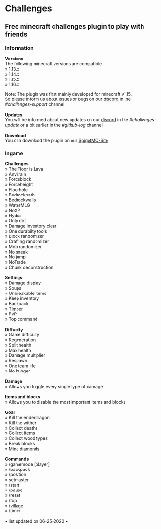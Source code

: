 # Challenges
## Free minecraft challenges plugin to play with friends

### Information <br>
**Versions** <br>
The following minecraft versions are compatible <br>
» 1.13.x <br>
» 1.14.x <br>
» 1.15.x <br>
» 1.16.x <br>

Note: The plugin was first mainly developed for minecraft v1.15. <br>
So please inform us about issues or bugs on our [discord](https://discord.gg/74Ay5zF) in the *#challenges-support* channel <br>
<br>
**Updates** <br>
You will be informed about new updates on our [discord](https://discord.gg/74Ay5zF) in the *#challenges-update* or a bit earlier in the *#github-log* channel <br>
<br>
**Download** <br>
You can downlaod the plugin on our [SpigotMC-Site](https://www.spigotmc.org/resources/challenges-plugin-wie-bei-bastighg.80548/)

### Ingame
**Challenges** <br>
» The Floor is Lava <br>
» Anvilrain <br>
» Forceblock <br>
» Forceheight <br>
» Floorhole <br>
» Bedrockpath <br>
» Bedrockwalls <br>
» WaterMLG <br>
» NoXP <br>
» Hydra <br>
» Only dirt <br>
» Damage inventory clear <br>
» One durabilty tools <br>
» Block randomizer <br>
» Crafting randomizer <br>
» Mob randomizer <br>
» No sneak <br>
» No jump <br>
» NoTrade <br>
» Chunk deconstruction <br>
<br>
**Settings** <br>
» Damage display <br>
» Soups <br>
» Unbreakable items <br>
» Keep inventory <br>
» Backpack <br>
» Timber <br>
» PvP <br>
» Top command <br>
<br>
**Diffuclty** <br>
» Game difficulty <br>
» Regeneration <br>
» Split health <br>
» Max health <br>
» Damage multiplier <br>
» Respawn <br>
» One team life <br>
» No hunger <br>
<br>
**Damage** <br>
» Allows you toggle every single type of damage <br>
<br>
**Items and blocks** <br>
» Allows you to disable the most important items and blocks <br>
<br>
**Goal** <br>
» Kill the enderdragon <br>
» Kill the wither <br>
» Collect deaths <br>
» Collect items <br>
» Collect wood types <br>
» Break blocks <br>
» Mine diamonds <br>
<br>
**Commands** <br>
» /gamemode <gm> [player] <br>
» /backpack <br>
» /position <name> <br>
» setmaster <player> <br>
» /start <br>
» /pause <br>
» /reset <br>
» /top <br>
» /village <br>
» /timer <br>
<br>
• list updated on 06-25-2020 •
